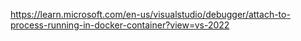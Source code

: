 https://learn.microsoft.com/en-us/visualstudio/debugger/attach-to-process-running-in-docker-container?view=vs-2022